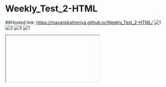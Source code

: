 # Weekly_Test_2-HTML
##Hosted link: https://mayankkatheriya.github.io/Weekly_Test_2-HTML/
![1](https://github.com/Mayankkatheriya/Weekly_Test_2-HTML/assets/128832286/9eb7d334-ba51-4142-abee-887fddd53371)
![2](https://github.com/Mayankkatheriya/Weekly_Test_2-HTML/assets/128832286/6e0a5580-fb00-449a-a440-4317fb4d9ec4)
![3](https://github.com/Mayankkatheriya/Weekly_Test_2-HTML/assets/128832286/406f00b0-81f2-4f7e-8d51-78ca926c8a91)
![1](https://github.com/Mayankkatheriya/Weekly_Test_2-HTML/assets/128832286/8eb0a5b3-3fcd-4fc7-8e1e-3612fb93323a)


<iframe> is an HTML element used to embed external content (e.g., webpages, maps) within a webpage, displaying it as a separate window. It allows interactive display of content from another source.

Attributes of iframe:= 

width: Sets the width of the iframe element in pixels or as a percentage of the parent container's width.

height: Specifies the height of the iframe element in pixels or as a percentage of the parent container's height.

frameborder: Controls whether the iframe should have a border (1) or no border (0) around it.

name: Provides a unique name to the iframe element, allowing it to be targeted as a target frame for links or form submissions.

![2](https://github.com/Mayankkatheriya/Weekly_Test_2-HTML/assets/128832286/34e36888-5af5-4575-8b2f-507d74f5f923)


Tags:
(p) tag: Defines a paragraph element in HTML, used to group and format blocks of text.

(a) tag: Represents an anchor (hyperlink) that links to another webpage or resource.

(img) tag: Embeds an image into the HTML document, displaying graphics on the web page.

Attributes: 

target attribute: Specifies where to open the linked URL, like "_blank" for a new tab or window. Here by this attribute I linked rightpanel and left panel of the page.

height attribute: Sets the height of an image, in pixels or percentage.

width attribute: Specifies the width of an image, in pixels or percentage.

src attribute: Defines the source URL of an image, specifying the content to be displayed.
